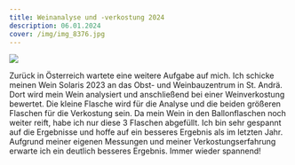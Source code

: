 ```yaml
---
title: Weinanalyse und -verkostung 2024
description: 06.01.2024
cover: /img/img_8376.jpg
---
```

![](/img/img_8376.jpg)

Zurück in Österreich wartete eine weitere Aufgabe auf mich.
Ich schicke meinen Wein Solaris 2023 an das Obst- und Weinbauzentrum in St. Andrä. Dort wird mein Wein analysiert und anschließend bei einer Weinverkostung bewertet. Die kleine Flasche wird für die Analyse und die beiden größeren Flaschen für die Verkostung sein. Da mein Wein in den Ballonflaschen noch weiter reift, habe ich nur diese 3 Flaschen abgefüllt.
Ich bin sehr gespannt auf die Ergebnisse und hoffe auf ein besseres Ergebnis als im letzten Jahr. Aufgrund meiner eigenen Messungen und meiner Verkostungserfahrung erwarte ich ein deutlich besseres Ergebnis.
Immer wieder spannend!